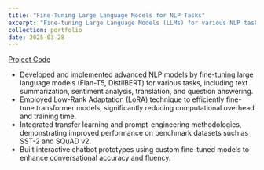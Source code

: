 ```yaml
---
title: "Fine-Tuning Large Language Models for NLP Tasks"
excerpt: "Fine-tuning Large Language Models (LLMs) for various NLP tasks, from simple prompting methods to advanced fine-tuning techniques."
collection: portfolio
date: 2025-03-28
---
```

[Project Code](https://github.com/Annie983284450-1/Fine-Tuning-LLMs)

- Developed and implemented advanced NLP models by fine-tuning large language models (Flan-T5, DistilBERT) for various tasks, including text summarization, sentiment analysis, translation, and question answering.
- Employed Low-Rank Adaptation (LoRA) technique to efficiently fine-tune transformer models, significantly reducing computational overhead and training time.
- Integrated transfer learning and prompt-engineering methodologies, demonstrating improved performance on benchmark datasets such as SST-2 and SQuAD v2.
- Built interactive chatbot prototypes using custom fine-tuned models to enhance conversational accuracy and fluency.

